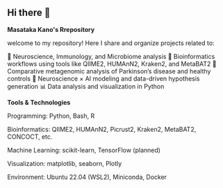 ## Hi there 👋

**Masataka Kano's Rrepository**

welcome to my repository!
Here  I share and organize projects related to:

🧠 Neuroscience, Immunology, and Microbiome analysis
🧪 Bioinformatics workflows using tools like QIIME2, HUMAnN2, Kraken2, and MetaBAT2
🧬 Comparative metagenomic analysis of Parkinson’s disease and healthy controls
🤖 Neuroscience × AI modeling and data-driven hypothesis generation
📊 Data analysis and visualization in Python

**Tools & Technologies**

Programming: Python, Bash, R

Bioinformatics: QIIME2, HUMAnN2, Picrust2, Kraken2, MetaBAT2, CONCOCT, etc.

Machine Learning: scikit-learn, TensorFlow (planned)

Visualization: matplotlib, seaborn, Plotly

Environment: Ubuntu 22.04 (WSL2), Miniconda, Docker

